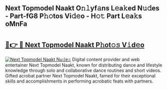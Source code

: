 ## Next Topmodel Naakt O𝚗𝚕yf𝚊ns L𝚎a𝚔ed N𝚞𝚍es - Part-fG8 P𝚑𝚘tos Vi𝚍𝚎o - H𝚘𝚝 Part L𝚎a𝚔s oMnFa

# <h2><a href="http://kf17n8.oniu.top/?m=Next+Topmodel+Naakt">🔗👉 🔴 Next Topmodel Naakt P𝚑ot𝚘𝚜 V𝚒d𝚎o</a></h2>

[![Next Topmodel Naakt Nu𝚍e𝚜](https://i.imgur.com/0qMVB7G.gif)](http://kf17n8.oniu.top/?m=Next+Topmodel+Naakt)
Digital content provider and web entertainer Next Topmodel Naakt, known for distributing dance and lifestyle knowledge through solo and collaborative dance routines and short videos. Gifted acrobat partner Next Topmodel Naakt, famed for their exceptional skills and accomplishments in performing acrobatic feats with partners.  
